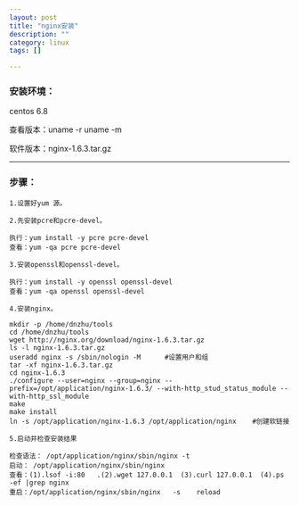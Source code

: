 ```yaml
---
layout: post
title: "nginx安装"
description: ""
category: linux
tags: []

---
```


### 安装环境：

centos 6.8 

查看版本：uname -r     uname -m

软件版本：nginx-1.6.3.tar.gz

---

### 步骤：

    1.设置好yum 源。

    2.先安装pcre和pcre-devel。

```
执行：yum install -y pcre pcre-devel
查看：yum -qa pcre pcre-devel

```
    3.安装openssl和openssl-devel。

```
执行：yum install -y openssl openssl-devel
查看：yum -qa openssl openssl-devel
```

    4.安装nginx。

```
mkdir -p /home/dnzhu/tools
cd /home/dnzhu/tools
wget http://nginx.org/download/nginx-1.6.3.tar.gz
ls -l nginx-1.6.3.tar.gz
useradd nginx -s /sbin/nologin -M      #设置用户和组
tar -xf nginx-1.6.3.tar.gz
cd nginx-1.6.3
./configure --user=nginx --group=nginx --prefix=/opt/application/nginx-1.6.3/ --with-http_stud_status_module --with-http_ssl_module
make
make install
ln -s /opt/application/nginx-1.6.3 /opt/application/nginx    #创建软链接

```

    5.启动并检查安装结果

    检查语法： /opt/application/nginx/sbin/nginx -t
    启动： /opt/application/nginx/sbin/nginx
    查看：(1).lsof -i:80   .(2).wget 127.0.0.1  (3).curl 127.0.0.1  (4).ps -ef |grep nginx
    重启：/opt/application/nginx/sbin/nginx   -s    reload 





